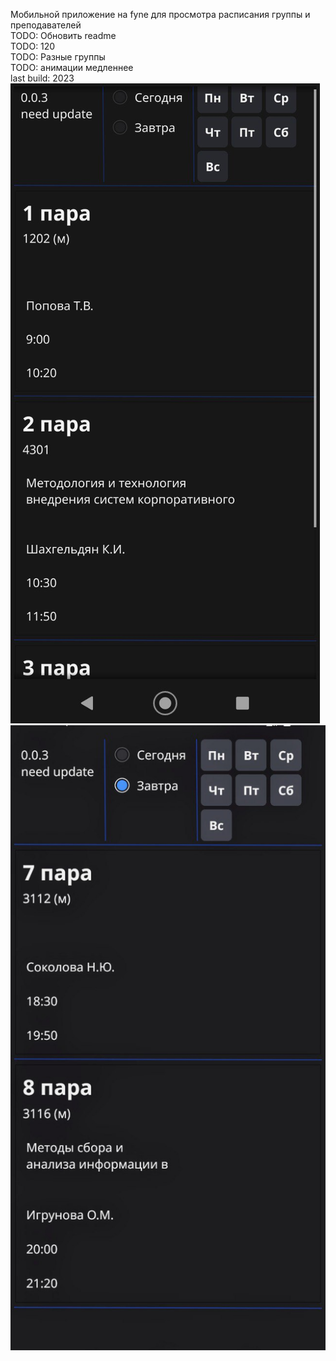 Мобильной приложение на fyne для просмотра расписания группы и преподавателей\
TODO: Обновить readme\
TODO: 120\
TODO: Разные группы\
TODO: анимации медленнее\
last build: 2023
![То как выглядит](https://github.com/zongrade/raspisanie/raw/main/monday.jpg)
![То как выглядит 2](https://github.com/zongrade/raspisanie/raw/main/today.jpg)
